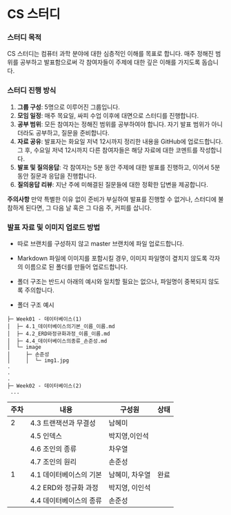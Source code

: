 # CS 스터디

### 스터디 목적

CS 스터디는 컴퓨터 과학 분야에 대한 심층적인 이해를 목표로 합니다. 매주 정해진 범위를 공부하고 발표함으로써 각 참여자들이 주제에 대한 깊은 이해를 가지도록 돕습니다.

### 스터디 진행 방식

1. **그룹 구성**: 5명으로 이루어진 그룹입니다.
2. **모임 일정**: 매주 목요일, 싸피 수업 이후에 대면으로 스터디를 진행합니다.
3. **공부 범위**: 모든 참여자는 정해진 범위를 공부하여야 합니다. 자기 발표 범위가 아니더라도 공부하고, 질문을 준비합니다.
4. **자료 공유**: 발표자는 화요일 저녁 12시까지 정리한 내용을 GitHub에 업로드합니다. 그 후, 수요일 저녁 12시까지 다른 참여자들은 해당 자료에 대한 코멘트를 작성합니다.
5. **발표 및 질의응답**: 각 참여자는 5분 동안 주제에 대한 발표를 진행하고, 이어서 5분 동안 질문과 응답을 진행합니다.
6. **질의응답 리뷰**: 지난 주에 미해결된 질문들에 대한 정확한 답변을 제공합니다.

**주의사항**
만약 특별한 이유 없이 준비가 부실하여 발표를 진행할 수 없거나, 스터디에 불참하게 된다면, 그 다음 날 혹은 그 다음 주, 커피를 삽니다.

### 발표 자료 및 이미지 업로드 방법

- 따로 브랜치를 구성하지 않고 master 브랜치에 파일 업로드합니다.
- Markdown 파일에 이미지를 포함시킬 경우, 이미지 파일명이 곂치지 않도록 각자의 이름으로 된 폴더를 만들어 업로드합니다.
- 폴더 구조는 반드시 아래의 예시와 일치할 필요는 없으나, 파일명이 중복되지 않도록 주의합니다.


- 폴더 구조 예시
```
├─ Week01 - 데이터베이스(1)
│  ├─ 4.1_데이터베이스의기본_이름_이름.md
│  ├─ 4.2_ERD와정규화과정_이름_이름.md
│  ├─ 4.4_데이터베이스의종류_손준성.md
│  └─ image
│     ├─ 손준성
│     │  └─ img1.jpg
.
.
.
├─ Week02 - 데이터베이스(2)
 ...
```


| 주차  | 내용 | 구성원  | 상태 |
| ----  | ---- | ----  | ---- |
| 2 | 4.3 트랜잭션과 무결성 | 남혜미 |  |
|  | 4.5 인덱스 | 박지영,이인석  |  |
|  | 4.6 조인의 종류 | 차우열 |  |
|  | 4.7 조인의 원리 | 손준성 |  |
| 1 | 4.1 데이터베이스의 기본 | 남혜미, 차우열 | 완료 |
|  | 4.2 ERD와 정규화 과정 | 박지영, 이인석 |  |
|  | 4.4 데이터베이스의 종류 | 손준성 |  |














